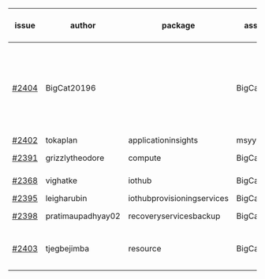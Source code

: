 | issue | author | package | assignee | bot advice | created date of issue | target release date | date from target |
| ------ | ------ | ------ | ------ | ------ | ------ | ------ | :-----: |
| [#2404](https://github.com/Azure/sdk-release-request/issues/2404) | BigCat20196 |   | BigCat20196 | failed to modify the body of the new issue. Please modify manually | 01-25 | 02-08 |   |
| [#2402](https://github.com/Azure/sdk-release-request/issues/2402) | tokaplan | applicationinsights | msyyc |   | 01-21 | 02-07 |   |
| [#2391](https://github.com/Azure/sdk-release-request/issues/2391) | grizzlytheodore | compute | BigCat20196 |   release date < 2 ! <br> | 01-19 | 01-28 | 2 |
| [#2368](https://github.com/Azure/sdk-release-request/issues/2368) | vighatke | iothub | BigCat20196 |   release date < 2 ! <br> | 01-10 | 01-24 | -1 |
| [#2395](https://github.com/Azure/sdk-release-request/issues/2395) | leigharubin | iothubprovisioningservices | BigCat20196 |   | 01-20 | 02-01 |   |
| [#2398](https://github.com/Azure/sdk-release-request/issues/2398) | pratimaupadhyay02 | recoveryservicesbackup | BigCat20196 |   release date < 2 ! <br> | 01-21 | 01-25 | 0 |
| [#2403](https://github.com/Azure/sdk-release-request/issues/2403) | tjegbejimba | resource | BigCat20196 | new comment.  <br> release date < 2 ! <br> | 01-21 | 01-26 | 0 |
